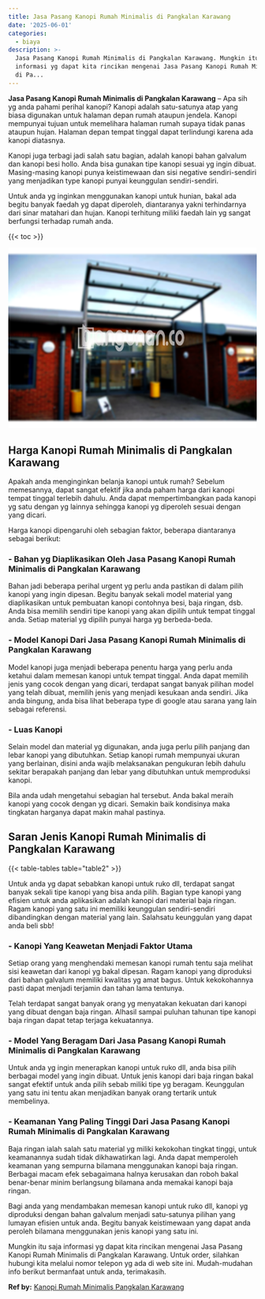 ```yaml
---
title: Jasa Pasang Kanopi Rumah Minimalis di Pangkalan Karawang
date: '2025-06-01'
categories:
  - biaya
description: >-
  Jasa Pasang Kanopi Rumah Minimalis di Pangkalan Karawang. Mungkin itu saja
  informasi yg dapat kita rincikan mengenai Jasa Pasang Kanopi Rumah Minimalis
  di Pa...
---
```


**Jasa Pasang Kanopi Rumah Minimalis di Pangkalan Karawang** – Apa sih yg anda pahami perihal kanopi? Kanopi adalah satu-satunya atap yang biasa digunakan untuk halaman depan rumah ataupun jendela. Kanopi mempunyai tujuan untuk memelihara halaman rumah supaya tidak panas ataupun hujan. Halaman depan tempat tinggal dapat terlindungi karena ada kanopi diatasnya.

Kanopi juga terbagi jadi salah satu bagian, adalah kanopi bahan galvalum dan kanopi besi hollo. Anda bisa gunakan tipe kanopi sesuai yg ingin dibuat. Masing-masing kanopi punya keistimewaan dan sisi negative sendiri-sendiri yang menjadikan type kanopi punyai keunggulan sendiri-sendiri.

Untuk anda yg inginkan menggunakan kanopi untuk hunian, bakal ada begitu banyak faedah yg dapat diperoleh, diantaranya yakni terhindarnya dari sinar matahari dan hujan. Kanopi terhitung miliki faedah lain yg sangat berfungsi terhadap rumah anda.

{{< toc >}}

![Jasa Pasang Kanopi Rumah Minimalis di Pangkalan Karawang](/images/harga-kanopi-minimalis-39.png)

## Harga Kanopi Rumah Minimalis di Pangkalan Karawang

Apakah anda menginginkan belanja kanopi untuk rumah? Sebelum memesannya, dapat sangat efektif jika anda paham harga dari kanopi tempat tinggal terlebih dahulu. Anda dapat mempertimbangkan pada kanopi yg satu dengan yg lainnya sehingga kanopi yg diperoleh sesuai dengan yang dicari.

Harga kanopi dipengaruhi oleh sebagian faktor, beberapa diantaranya sebagai berikut:

### \- Bahan yg Diaplikasikan Oleh Jasa Pasang Kanopi Rumah Minimalis di Pangkalan Karawang

Bahan jadi beberapa perihal urgent yg perlu anda pastikan di dalam pilih kanopi yang ingin dipesan. Begitu banyak sekali model material yang diaplikasikan untuk pembuatan kanopi contohnya besi, baja ringan, dsb. Anda bisa memilih sendiri tipe kanopi yang akan dipilih untuk tempat tinggal anda. Setiap material yg dipilih punyai harga yg berbeda-beda.

### \- Model Kanopi Dari Jasa Pasang Kanopi Rumah Minimalis di Pangkalan Karawang

Model kanopi juga menjadi beberapa penentu harga yang perlu anda ketahui dalam memesan kanopi untuk tempat tinggal. Anda dapat memilih jenis yang cocok dengan yang dicari, terdapat sangat banyak pilihan model yang telah dibuat, memilih jenis yang menjadi kesukaan anda sendiri. Jika anda bingung, anda bisa lihat beberapa type di google atau sarana yang lain sebagai referensi.

### \- Luas Kanopi

Selain model dan material yg digunakan, anda juga perlu pilih panjang dan lebar kanopi yang dibutuhkan. Setiap kanopi rumah mempunyai ukuran yang berlainan, disini anda wajib melaksanakan pengukuran lebih dahulu sekitar berapakah panjang dan lebar yang dibutuhkan untuk memproduksi kanopi.

Bila anda udah mengetahui sebagian hal tersebut. Anda bakal meraih kanopi yang cocok dengan yg dicari. Semakin baik kondisinya maka tingkatan harganya dapat makin mahal pastinya.

## Saran Jenis Kanopi Rumah Minimalis di Pangkalan Karawang

{{< table-tables table="table2" >}}

Untuk anda yg dapat sebabkan kanopi untuk ruko dll, terdapat sangat banyak sekali tipe kanopi yang bisa anda pilih. Bagian type kanopi yang efisien untuk anda aplikasikan adalah kanopi dari material baja ringan. Ragam kanopi yang satu ini memiliki keunggulan sendiri-sendiri dibandingkan dengan material yang lain. Salahsatu keunggulan yang dapat anda beli sbb!

### \- Kanopi Yang Keawetan Menjadi Faktor Utama

Setiap orang yang menghendaki memesan kanopi rumah tentu saja melihat sisi keawetan dari kanopi yg bakal dipesan. Ragam kanopi yang diproduksi dari bahan galvalum memiliki kwalitas yg amat bagus. Untuk kekokohannya pasti dapat menjadi terjamin dan tahan lama tentunya.

Telah terdapat sangat banyak orang yg menyatakan kekuatan dari kanopi yang dibuat dengan baja ringan. Alhasil sampai puluhan tahunan tipe kanopi baja ringan dapat tetap terjaga kekuatannya.

### \- Model Yang Beragam Dari Jasa Pasang Kanopi Rumah Minimalis di Pangkalan Karawang

Untuk anda yg ingin menerapkan kanopi untuk ruko dll, anda bisa pilih berbagai model yang ingin dibuat. Untuk jenis kanopi dari baja ringan bakal sangat efektif untuk anda pilih sebab miliki tipe yg beragam. Keunggulan yang satu ini tentu akan menjadikan banyak orang tertarik untuk membelinya.

### \- Keamanan Yang Paling Tinggi Dari Jasa Pasang Kanopi Rumah Minimalis di Pangkalan Karawang

Baja ringan ialah salah satu material yg miliki kekokohan tingkat tinggi, untuk keamanannya sudah tidak dikhawatirkan lagi. Anda dapat memperoleh keamanan yang sempurna bilamana menggunakan kanopi baja ringan. Berbagai macam efek sebagaimana halnya kerusakan dan roboh bakal benar-benar minim berlangsung bilamana anda memakai kanopi baja ringan.

Bagi anda yang mendambakan memesan kanopi untuk ruko dll, kanopi yg diproduksi dengan bahan galvalum menjadi satu-satunya pilihan yang lumayan efisien untuk anda. Begitu banyak keistimewaan yang dapat anda peroleh bilamana menggunakan jenis kanopi yang satu ini.

Mungkin itu saja informasi yg dapat kita rincikan mengenai Jasa Pasang Kanopi Rumah Minimalis di Pangkalan Karawang. Untuk order, silahkan hubungi kita melalui nomor telepon yg ada di web site ini. Mudah-mudahan info berikut bermanfaat untuk anda, terimakasih.

**Ref by:**  [Kanopi Rumah Minimalis Pangkalan Karawang](https://id.wikipedia.org/wiki/Kanopi)
